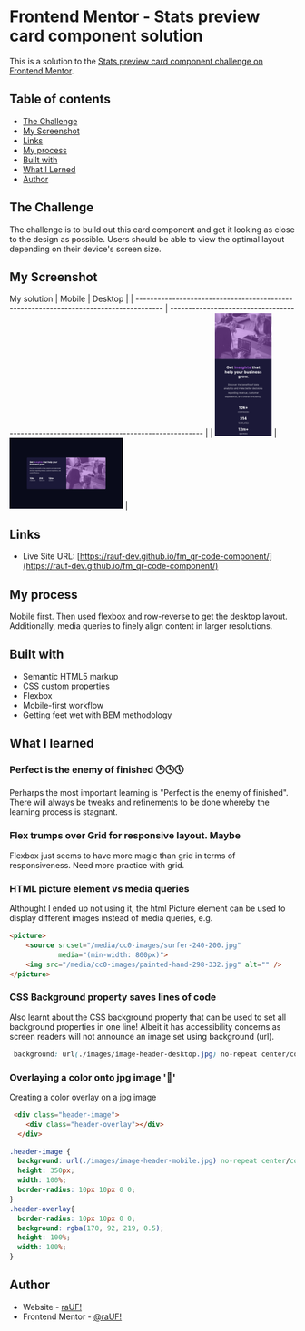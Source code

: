 # Frontend Mentor - Stats preview card component solution

This is a solution to the [Stats preview card component challenge on Frontend Mentor](https://www.frontendmentor.io/challenges/stats-preview-card-component-8JqbgoU62).  

## Table of contents

- [The Challenge](#the-challenge)
- [My Screenshot](#my-screenshot)
- [Links](#links)
- [My process](#my-process)
- [Built with](#built-with)
- [What I Lerned](#what-i-learned)
- [Author](#author)

## The Challenge

The challenge is to build out this card component and get it looking as close to the design as possible. Users should be able to view the optimal layout depending on their device's screen size.

## My Screenshot

My solution
| Mobile                                                                                | Desktop                                                                                 |
| ------------------------------------------------------------------------------------- | --------------------------------------------------------------------------------------- |
| <img src="./screenshot_mobile.png" width="100" height="" alt="Screenshot of solution"> | <img src="./screenshot_desktop.png" width="200" height="" alt="Screenshot of solution"> |

## Links

- Live Site URL: [https://rauf-dev.github.io/fm_qr-code-component/](https://rauf-dev.github.io/fm_qr-code-component/)

## My process

Mobile first. Then used flexbox and row-reverse to get the desktop layout. Additionally, media queries to finely align content in larger resolutions.

## Built with

- Semantic HTML5 markup
- CSS custom properties
- Flexbox
- Mobile-first workflow
- Getting feet wet with BEM methodology

## What I learned

### Perfect is the enemy of finished :clock3::clock4::clock5:

Perharps the most important learning is "Perfect is the enemy of finished". There will always be tweaks and refinements to be done whereby the learning process is stagnant.

### Flex trumps over Grid for responsive layout. Maybe

Flexbox just seems to have more magic than grid in terms of responsiveness.
Need more practice with grid.

### HTML picture element vs media queries

Althought I ended up not using it, the html Picture element can be used to display different images instead of media queries, e.g.

```html
<picture>
    <source srcset="/media/cc0-images/surfer-240-200.jpg"
            media="(min-width: 800px)">
    <img src="/media/cc0-images/painted-hand-298-332.jpg" alt="" />
</picture>
```

### CSS Background property saves lines of code 

Also learnt about the CSS background property that can be used to set all background properties in one line! Albeit it has accessibility concerns as screen readers will not announce an image set using background (url).

```css
 background: url(./images/image-header-desktop.jpg) no-repeat center/cover;
```

### Overlaying a color onto jpg image '🎉'

Creating a color overlay on a jpg image

```html
 <div class="header-image">
    <div class="header-overlay"></div>
  </div>
```

```css
.header-image {
  background: url(./images/image-header-mobile.jpg) no-repeat center/cover;
  height: 350px;
  width: 100%;
  border-radius: 10px 10px 0 0;
}
.header-overlay{
  border-radius: 10px 10px 0 0;
  background: rgba(170, 92, 219, 0.5);
  height: 100%;
  width: 100%;
}
```

## Author

- Website - [raUF!](https://www.heyrauf.com)
- Frontend Mentor - [@raUF!](https://www.frontendmentor.io/profile/yourusername)
